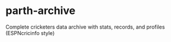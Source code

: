 # parth-archive
Complete cricketers data archive with stats, records, and profiles (ESPNcricinfo style)
